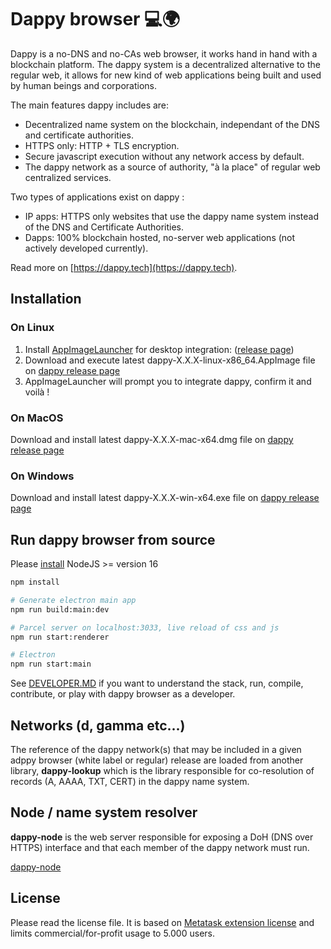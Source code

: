 # Dappy browser 💻🌍

Dappy is a no-DNS and no-CAs web browser, it works hand in hand with a blockchain platform. The dappy system is a decentralized alternative to the regular web, it allows for new kind of web applications being built and used by human beings and corporations.

The main features dappy includes are:
- Decentralized name system on the blockchain, independant of the DNS and certificate authorities.
- HTTPS only: HTTP + TLS encryption.
- Secure javascript execution without any network access by default.
- The dappy network as a source of authority, "à la place" of regular web centralized services.

Two types of applications exist on dappy :
- IP apps: HTTPS only websites that use the dappy name system instead of the DNS and Certificate Authorities.
- Dapps: 100% blockchain hosted, no-server web applications (not actively developed currently).

Read more on [https://dappy.tech](https://dappy.tech).

## Installation

### On Linux

1. Install [AppImageLauncher](https://github.com/TheAssassin/AppImageLauncher) for desktop integration: ([release page](https://github.com/TheAssassin/AppImageLauncher#installation))
2. Download and execute latest dappy-X.X.X-linux-x86_64.AppImage file on [dappy release page](https://github.com/fabcotech/dappy/releases)
3. AppImageLauncher will prompt you to integrate dappy, confirm it and voilà !

### On MacOS

Download and install latest dappy-X.X.X-mac-x64.dmg file on [dappy release page](https://github.com/fabcotech/dappy/releases)

### On Windows

Download and install latest dappy-X.X.X-win-x64.exe file on [dappy release page](https://github.com/fabcotech/dappy/releases)

## Run dappy browser from source

Please [install](https://nodejs.dev/) NodeJS >= version 16

```sh
npm install

# Generate electron main app
npm run build:main:dev

# Parcel server on localhost:3033, live reload of css and js
npm run start:renderer

# Electron
npm run start:main
```

See [DEVELOPER.MD](https://github.com/fabcotech/dappy/blob/master/DEVELOPER.MD) if you want to understand the stack, run, compile, contribute, or play with dappy browser as a developer.

## Networks (d, gamma etc...)

The reference of the dappy network(s) that may be included in a given adppy browser (white label or regular) release are loaded from another library, **dappy-lookup** which is the library responsible for co-resolution of records (A, AAAA, TXT, CERT) in the dappy name system.

## Node / name system resolver

**dappy-node** is the web server responsible for exposing a DoH (DNS over HTTPS) interface and that each member of the dappy network must run.

[dappy-node](https://github.com/fabcotech/dappy-tools/tree/master/packages/dappy-node)

## License

Please read the license file. It is based on [Metatask extension license](https://github.com/MetaMask/metamask-extension/blob/develop/LICENSE) and limits commercial/for-profit usage to 5.000 users.
